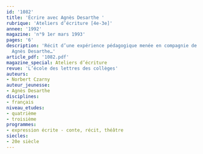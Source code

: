 ```yaml
---
id: '1082'
title: 'Écrire avec Agnès Desarthe '
rubrique: 'Ateliers d’écriture [4e-3e]'
annee: '1992'
magazine: 'n°9 1er mars 1993'
pages: '6'
description: 'Récit d’une expérience pédagogique menée en compagnie de l’écrivain
  Agnès Desarthe…'
article_pdf: '1082.pdf'
magazine_special: Ateliers d’écriture
revue: 'L’école des lettres des collèges'
auteurs:
- Norbert Czarny
auteur_jeunesse:
- Agnès Desarthe
disciplines:
- français
niveau_etudes:
- quatrième
- troisième
programmes:
- expression écrite - conte, récit, théâtre
siecles:
- 20e siècle
---
```

